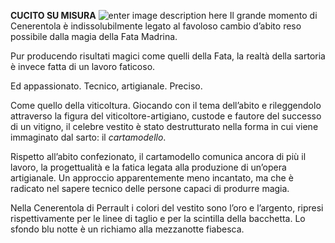 **CUCITO SU MISURA**
![enter image description here](kaltern.jpg)
Il grande momento di Cenerentola è indissolubilmente legato al favoloso cambio d’abito reso possibile dalla magia della Fata Madrina.

Pur producendo risultati magici come quelli della Fata, la realtà della sartoria è invece fatta di un lavoro faticoso.

Ed appassionato. Tecnico, artigianale. Preciso.

Come quello della viticoltura.
Giocando con il tema dell’abito e rileggendolo attraverso la figura del viticoltore-artigiano, custode e fautore del successo di un vitigno, il celebre vestito è stato destrutturato nella forma in cui viene immaginato dal sarto: il *cartamodello*.

Rispetto all’abito confezionato, il cartamodello comunica ancora di più il lavoro, la progettualità e la fatica legata alla produzione di un’opera artigianale. Un approccio apparentemente meno incantato, ma che è radicato nel sapere tecnico delle persone capaci di produrre magia.

Nella Cenerentola di Perrault i colori del vestito sono l’oro e l’argento, ripresi rispettivamente per le linee di taglio e per la scintilla della bacchetta. Lo sfondo blu notte è un richiamo alla mezzanotte fiabesca.